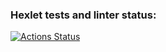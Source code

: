 ### Hexlet tests and linter status:
[![Actions Status](https://github.com/paveldelei3020/frontend-project-44/actions/workflows/hexlet-check.yml/badge.svg)](https://github.com/paveldelei3020/frontend-project-44/actions)